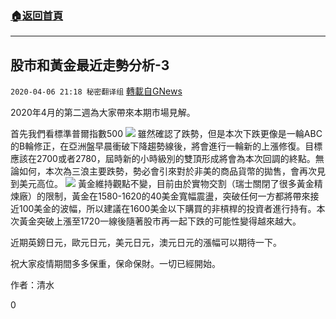 ###  [:house:返回首頁](https://github.com/ourhimalayas/txt)
---

## 股市和黃金最近走勢分析-3
`2020-04-06 21:18 秘密翻译组` [轉載自GNews](https://gnews.org/zh-hant/164320/)

2020年4月的第二週為大家帶來本期市場見解。

首先我們看標準普爾指數500
![](https://s3-ap-northeast-1.amazonaws.com/news.guo.offload.media/wp-content/uploads/2020/04/06211341/Image-1-2020-04-07-at-11.10.39-AM.jpeg)
雖然確認了跌勢，但是本次下跌更像是一輪ABC的B輪修正，在亞洲盤早晨衝破下降趨勢線後，將會進行一輪新的上漲修復。目標應該在2700或者2780，屆時新的小時級別的雙頂形成將會為本次回調的終點。無論如何，本次為三浪主要跌勢，勢必會引來對於非美的商品貨幣的拋售，會再次見到美元高位。
![](https://s3-ap-northeast-1.amazonaws.com/news.guo.offload.media/wp-content/uploads/2020/04/06211424/Image-2-2020-04-07-at-11.10.40-AM.jpeg)
黃金維持觀點不變，目前由於實物交割（瑞士關閉了很多黃金精煉廠）的限制，黃金在1580-1620的40美金寬幅震盪，突破任何一方都將帶來接近100美金的波幅，所以建議在1600美金以下購買的非槓桿的投資者進行持有。本次黃金突破上漲至1720一線後隨著股市再一起下跌的可能性變得越來越大。

近期英鎊日元，歐元日元，美元日元，澳元日元的漲幅可以期待一下。

祝大家疫情期間多多保重，保命保財。一切已經開始。

作者：清水



0
